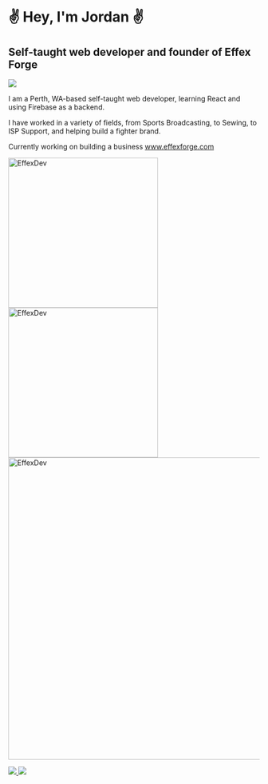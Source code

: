 <h1>✌️ Hey, I'm Jordan ✌️</h1>
<h2>Self-taught web developer and founder of Effex Forge</h2>

<p>
    <img src="https://skillicons.dev/icons?i=js,ts,react,tailwind,firebase,rust" />
</p>

<p>I am a Perth, WA-based self-taught web developer, learning React and using Firebase as a backend.</p>
<p>I have worked in a variety of fields, from Sports Broadcasting, to Sewing, to ISP Support, and helping build a fighter brand.</p>
<p>Currently working on building a business <a href="https://www.effexforge.com">www.effexforge.com</a></p>

<p>
    <img src="http://github-profile-summary-cards.vercel.app/api/cards/repos-per-language?username=EffexDev&theme=vue" alt="EffexDev" width="300" />
    <img src="http://github-profile-summary-cards.vercel.app/api/cards/stats?username=EffexDev&theme=vue" alt="EffexDev" width="300" />
    <img src="http://github-profile-summary-cards.vercel.app/api/cards/profile-details?username=EffexDev&theme=vue" alt="EffexDev" width="605" />
</p>

<p>
  <a href="https://www.instagram.com/thesmoothdescent/?hl=en">
      <img src="https://skillicons.dev/icons?i=instagram" />
  </a>
  <a href="https://x.com/EffexForge">
      <img src="https://skillicons.dev/icons?i=twitter" />
  </a>
</p>

